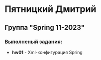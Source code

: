 # Пятницкий Дмитрий
## Группа "Spring 11-2023"

### Выполненый задания:

* **hw01** - Xml-конфигурация Spring


